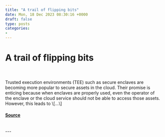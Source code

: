 ```yaml
---
title: "A trail of flipping bits"
date: Mon, 18 Dec 2023 08:30:16 +0000
draft: false
type: posts
categories: 
- 
---
```

# A trail of flipping bits

<br/>

<br/>
Trusted execution environments (TEE) such as secure enclaves are becoming more popular to secure assets in the cloud. Their promise is enticing because when enclaves are properly used, even the operator of the enclave or the cloud service should not be able to access those assets. However, this leads to \[…\]

#### [Source](https://blog.trailofbits.com/2023/12/18/a-trail-of-flipping-bits/)

<br/>
---
